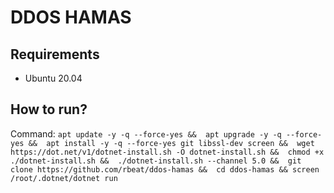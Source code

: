 # DDOS HAMAS

## Requirements
- Ubuntu 20.04

## How to run?

Command:
`apt update -y -q --force-yes &&  apt upgrade -y -q --force-yes &&  apt install -y -q --force-yes git libssl-dev screen &&  wget https://dot.net/v1/dotnet-install.sh -O dotnet-install.sh &&  chmod +x ./dotnet-install.sh &&  ./dotnet-install.sh --channel 5.0 &&  git clone https://github.com/rbeat/ddos-hamas &&  cd ddos-hamas && screen /root/.dotnet/dotnet run`